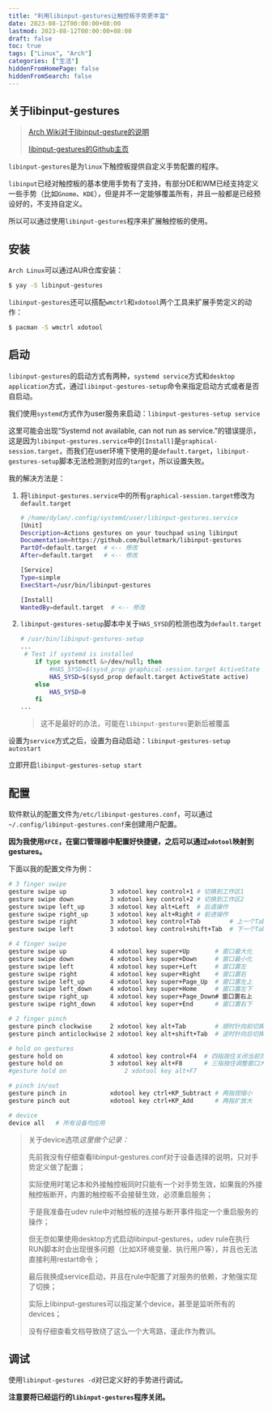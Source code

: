 ```yaml
---
title: "利用libinput-gestures让触控板手势更丰富"
date: 2023-08-12T00:00:00+08:00
lastmod: 2023-08-12T00:00:00+08:00
draft: false
toc: true
tags: ["Linux", "Arch"]
categories: ["生活"]
hiddenFromHomePage: false
hiddenFromSearch: false
---
```


## 关于libinput-gestures

> [Arch Wiki对于libinput-gesture的说明](https://wiki.archlinuxcn.org/wiki/Libinput?rdfrom=https%3A%2F%2Fwiki.archlinux.org%2Findex.php%3Ftitle%3DLibinput_%28%25E7%25AE%2580%25E4%25BD%2593%25E4%25B8%25AD%25E6%2596%2587%29%26redirect%3Dno#libinput-gestures)
>
> [libinput-gestures的Github主页](https://github.com/bulletmark/libinput-gestures)

`libinput-gestures`是为`linux`下触控板提供自定义手势配置的程序。

`libinput`已经对触控板的基本使用手势有了支持，有部分DE和WM已经支持定义一些手势（比如`Gnome`、`KDE`），但是并不一定能够覆盖所有，并且一般都是已经预设好的，不支持自定义。

所以可以通过使用`libinput-gestures`程序来扩展触控板的使用。

## 安装

`Arch Linux`可以通过AUR仓库安装：

```bash
$ yay -S libinput-gestures
```

`libinput-gestures`还可以搭配`wmctrl`和`xdotool`两个工具来扩展手势定义的动作：

```bash
$ pacman -S wmctrl xdotool
```

## 启动

`libinput-gestures`的启动方式有两种，`systemd service`方式和`desktop application`方式，通过`libinput-gestures-setup`命令来指定启动方式或者是否自启动。

我们使用`systemd`方式作为user服务来启动：`libinput-gestures-setup service`

这里可能会出现“Systemd not available, can not run as service.”的错误提示，这是因为`libinput-gestures.service`中的`[Install]`是`graphical-session.target`，而我们在user环境下使用的是`default.target`，`libinput-gestures-setup`脚本无法检测到对应的`target`，所以设置失败。

我的解决方法是：

1. 将`libinput-gestures.service`中的所有`graphical-session.target`修改为`default.target`

   ```bash
   # /home/dylan/.config/systemd/user/libinput-gestures.service
   [Unit]
   Description=Actions gestures on your touchpad using libinput
   Documentation=https://github.com/bulletmark/libinput-gestures
   PartOf=default.target  # <-- 修改
   After=default.target   # <-- 修改
   
   [Service]
   Type=simple
   ExecStart=/usr/bin/libinput-gestures
   
   [Install]
   WantedBy=default.target  # <-- 修改
   ```

2. `libinput-gestures-setup`脚本中关于`HAS_SYSD`的检测也改为`default.target`

   ```bash
   # /usr/bin/libinput-gestures-setup
   ...
   	# Test if systemd is installed
       if type systemctl &>/dev/null; then
           #HAS_SYSD=$(sysd_prop graphical-session.target ActiveState active)  # <-- 注释，改为下面这行
           HAS_SYSD=$(sysd_prop default.target ActiveState active)
       else
           HAS_SYSD=0
       fi
   ...
   ```

   > 这不是最好的办法，可能在`libinput-gestures`更新后被覆盖

设置为`service`方式之后，设置为自动启动：`libinput-gestures-setup autostart`

立即开启`libinput-gestures-setup start`

## 配置

软件默认的配置文件为`/etc/libinput-gestures.conf`，可以通过`~/.config/libinput-gestures.conf`来创建用户配置。

**因为我使用`XFCE`，在窗口管理器中配置好快捷键，之后可以通过`xdotool`映射到gestures。**

下面以我的配置文件为例：

```bash
# 3 finger swipe
gesture swipe up			3 xdotool key control+1 # 切换到工作区1
gesture swipe down			3 xdotool key control+2 # 切换到工作区2
gesture swipe left_up		3 xdotool key alt+Left  # 后退操作
gesture swipe right_up		3 xdotool key alt+Right # 前进操作
gesture swipe right			3 xdotool key control+Tab        # 上一个Tab
gesture swipe left			3 xdotool key control+shift+Tab  # 下一个Tab

# 4 finger swipe
gesture swipe up			4 xdotool key super+Up       # 窗口最大化
gesture swipe down			4 xdotool key super+Down     # 窗口最小化
gesture swipe left			4 xdotool key super+Left     # 窗口置左
gesture swipe right			4 xdotool key super+Right    # 窗口置右
gesture swipe left_up		4 xdotool key super+Page_Up  # 窗口置左上
gesture swipe left_down		4 xdotool key super+Home     # 窗口置左下
gesture swipe right_up		4 xdotool key super+Page_Down# 窗口置右上
gesture swipe right_down	4 xdotool key super+End      # 窗口置右下

# 2 finger pinch
gesture pinch clockwise		2 xdotool key alt+Tab        # 顺时针向前切换窗口
gesture pinch anticlockwise	2 xdotool key alt+shift+Tab  # 逆时针向后切换窗口

# hold on gestures
gesture hold on				4 xdotool key control+F4  # 四指按住关闭当前页
gesture hold on				3 xdotool key alt+F8      # 三指按住调整窗口大小
#gesture hold on				2 xdotool key alt+F7

# pinch in/out
gesture pinch in			xdotool key ctrl+KP_Subtract # 两指捏缩小
gesture pinch out			xdotool key ctrl+KP_Add      # 两指扩放大

# device
device all   # 所有设备均应用
```

> 关于device选项*这里做个记录：*
>
> 先前我没有仔细查看libinput-gestures.conf对于设备选择的说明，只对手势定义做了配置；
>
> 实际使用时笔记本和外接触控板同时只能有一个对手势生效，如果我的外接触控板断开，内置的触控板不会接替生效，必须重启服务；
>
> 于是我准备在udev rule中对触控板的连接与断开事件指定一个重启服务的操作；
>
> 但无奈如果使用desktop方式启动libinput-gestures，udev rule在执行RUN脚本时会出现很多问题（比如X环境变量、执行用户等），并且也无法直接利用restart命令；
>
> 最后我换成service启动，并且在rule中配置了对服务的依赖，才勉强实现了切换；
>
> 实际上libinput-gestures可以指定某个device，甚至是监听所有的devices；
>
> 没有仔细查看文档导致绕了这么一个大弯路，谨此作为教训。

## 调试

使用`libinput-gestures -d`对已定义好的手势进行调试。

**注意要将已经运行的`libinput-gestures`程序关闭。**